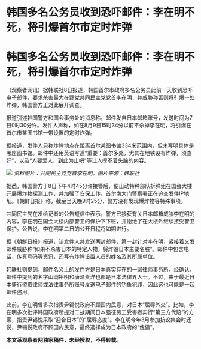 # 韩国多名公务员收到恐吓邮件：李在明不死，将引爆首尔市定时炸弹

# 韩国多名公务员收到恐吓邮件：李在明不死，将引爆首尔市定时炸弹

（观察者网讯）据韩联社8日报道，韩国首尔市政府多名公务员此前一天收到恐吓电子邮件，要求杀害最大在野党共同民主党党首李在明，并威胁称否则将引爆一处炸弹，韩国警方正对此展开调查。

报道引述韩国警方和国会事务处的消息称，邮件发自日本邮箱账号，发送时间为7日0时30分许。发件人声称，如在8月9日15时34分以前不杀掉李在明，将引爆在首尔市某图书馆一带设置的定时炸弹。

据报道，发件人只称炸弹地点在距离首尔某图书馆334米范围内，但未写明具体是哪座图书馆。邮件中还用英语写道“重要：首尔多处，尤其在地铁设有炸弹，须查好”，以及“人要爱人，到此为止吧”等让人摸不着头脑的内容。

![](https://inews.gtimg.com/newsapp_bt/0/15816061296/1000)
_资料图片：共同民主党党首李在明。图片来源：韩联社_

据悉，韩国警方于8日下午4时45分许接警后，便出动特种部队拆弹组在国会大楼开展爆炸物探测工作，并加强了安保工作。首尔南大门警察署正在追查发件IP地址。《朝鲜日报》称，截至当天晚9时25分，警方没有发现爆炸物等特殊事项。

共同民主党在发给记者的公告短信中表示，警方已接获有关日本邮箱威胁李在明的内容，李在明在国会大楼内部警卫的保护下下班，并谢绝了在大楼外继续接受警卫保护。公告说，李在明第二日的公开日程将如期进行。

据《朝鲜日报》报道，该发件人共发送两封邮件，第一封针对李在明，紧接着又发邮件威胁称“如果不杀害日本的特定人物，将炸毁日本主要名胜”。邮件中包含电话、传真号码等资讯，还写有炸弹设置人员的姓名及其所属单位。

韩联社则提到，邮件名义上的发件方是日本真实存在的一家律师事务所，经确认，邮件中提到的名字山岡裕明和唐泽贵洋也都是日本法律界人士。不过，由于最近日本盛行盗取律师或法律事务所账号发送电子邮件的钓鱼犯罪，因此这也可能是一起邮件盗用。

此前，李在明曾多次指责尹锡悦政府不顾国内民意，对日本“屈辱外交”。比如，李在明多次批评韩国政府所提对二战期间日本强征劳工受害者实行“第三方代赔”的方案，指责尹锡悦采取“迎合日本”的“屈辱态度”。李在明今年3月参加抗议集会时还说，尹锡悦政府不顾国内民意，最终选择成为日本政府的“傀儡”。

**本文系观察者网独家稿件，未经授权，不得转载。**

